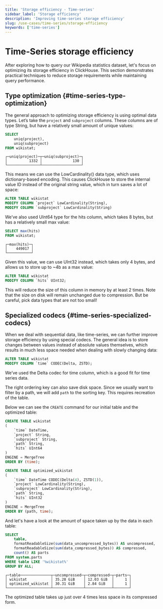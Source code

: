 ```yaml
---
title: 'Storage efficiency - Time-series'
sidebar_label: 'Storage efficiency'
description: 'Improving time-series storage efficiency'
slug: /use-cases/time-series/storage-efficiency
keywords: ['time-series']
---
```


# Time-Series storage efficiency

After exploring how to query our Wikipedia statistics dataset, let's focus on optimizing its storage efficiency in ClickHouse. 
This section demonstrates practical techniques to reduce storage requirements while maintaining query performance.

## Type optimization {#time-series-type-optimization}

The general approach to optimizing storage efficiency is using optimal data types. 
Let’s take the `project` and `subproject` columns. These columns are of type String, but have a relatively small amount of unique values:

```sql
SELECT
    uniq(project),
    uniq(subproject)
FROM wikistat;
```

```text
┌─uniq(project)─┬─uniq(subproject)─┐
│          1332 │              130 │
└───────────────┴──────────────────┘
```

This means we can use the LowCardinality() data type, which uses dictionary-based encoding. This causes ClickHouse to store the internal value ID instead of the original string value, which in turn saves a lot of space:


```sql
ALTER TABLE wikistat
MODIFY COLUMN `project` LowCardinality(String),
MODIFY COLUMN `subproject` LowCardinality(String)
```

We’ve also used UInt64 type for the hits column, which takes 8 bytes, but has a relatively small max value:

```sql
SELECT max(hits)
FROM wikistat;
```

```text
┌─max(hits)─┐
│    449017 │
└───────────┘
```

Given this value, we can use UInt32 instead, which takes only 4 bytes, and allows us to store up to ~4b as a max value:

```sql
ALTER TABLE wikistat
MODIFY COLUMN `hits` UInt32;
```

This will reduce the size of this column in memory by at least 2 times. Note that the size on disk will remain unchanged due to compression. But be careful, pick data types that are not too small!

## Specialized codecs {#time-series-specialized-codecs}

When we deal with sequential data, like time-series, we can further improve storage efficiency by using special codecs. 
The general idea is to store changes between values instead of absolute values themselves, which results in much less space needed when dealing with slowly changing data:

```sql
ALTER TABLE wikistat
MODIFY COLUMN `time` CODEC(Delta, ZSTD);
```

We’ve used the Delta codec for time column, which is a good fit for time series data. 

The right ordering key can also save disk space. 
Since we usually want to filter by a path, we will add `path` to the sorting key.
This requires recreation of the table. 

Below we can see the `CREATE` command for our initial table and the optimized table:

```sql
CREATE TABLE wikistat
(
    `time` DateTime,
    `project` String,
    `subproject` String,
    `path` String,
    `hits` UInt64
)
ENGINE = MergeTree
ORDER BY (time);
```

```sql
CREATE TABLE optimized_wikistat
(
    `time` DateTime CODEC(Delta(4), ZSTD(1)),
    `project` LowCardinality(String),
    `subproject` LowCardinality(String),
    `path` String,
    `hits` UInt32
)
ENGINE = MergeTree
ORDER BY (path, time);
```

And let's have a look at the amount of space taken up by the data in each table:

```sql
SELECT
    table,
    formatReadableSize(sum(data_uncompressed_bytes)) AS uncompressed,
    formatReadableSize(sum(data_compressed_bytes)) AS compressed,
    count() AS parts
FROM system.parts
WHERE table LIKE '%wikistat%'
GROUP BY ALL;
```

```text
┌─table──────────────┬─uncompressed─┬─compressed─┬─parts─┐
│ wikistat           │ 35.28 GiB    │ 12.03 GiB  │     1 │
│ optimized_wikistat │ 30.31 GiB    │ 2.84 GiB   │     1 │
└────────────────────┴──────────────┴────────────┴───────┘
```

The optimized table takes up just over 4 times less space in its compressed form.
